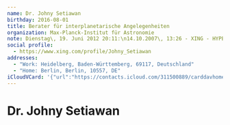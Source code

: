 ```yaml
---
name: Dr. Johny Setiawan
birthday: 2016-08-01
title: Berater für interplanetarische Angelegenheiten
organization: Max-Planck-Institut für Astronomie
note: Dienstag\, 19. Juni 2012 20:11:\n14.10.2007\, 13:26 - XING - HYPERLINK http://www.xing.com<sn>id:1017785042/friendof:1443652815</sn> http://www.xing.com<sn>id:1017785042/friendof:1443652815</sn>\n\n------------------------------------------------------------------\n14.10.2007\, 13:26 - XING - HYPERLINK http://www.xing.com<sn>id:1017785042/friendof:1443652815</sn> http://www.xing.com<sn>id:1017785042/friendof:1443652815</sn>
social profile:
  - https://www.xing.com/profile/Johny_Setiawan
addresses:
  - "Work: Heidelberg, Baden-Württemberg, 69117, Deutschland"
  - "Home: Berlin, Berlin, 10557, DE"
iCloudVCard: '{"url":"https://contacts.icloud.com/311500889/carddavhome/card/MDZlODI4YTAtMTZhZC00OTNlLTg4ZTQtNmZhZmIxOGQ2YWYx.vcf","etag":"\"kmfhbo2n\"","data":"BEGIN:VCARD\r\nVERSION:3.0\r\nN:Setiawan;Johny;;Dr.;\r\nFN:Dr. Johny Setiawan\r\nPHOTO;TYPE=JPEG;VALUE=uri:https://gateway.icloud.com/contacts/311500889/ck/\r\n card/882be3280cbf1dbc1258a3da6b9fdc68\r\nBDAY:2016-08-01\r\nTITLE;CHARSET=utf-8:Berater für interplanetarische Angelegenheiten\r\nORG;CHARSET=utf-8:Max-Planck-Institut für Astronomie\r\nNOTE:Dienstag\\, 19. Juni 2012 20:11:\\n14.10.2007\\, 13:26 - XING - HYPERLINK\r\n  http://www.xing.com<sn>id:1017785042/friendof:1443652815</sn> http://www.x\r\n ing.com<sn>id:1017785042/friendof:1443652815</sn>\\n\\n----------------------\r\n --------------------------------------------\\n14.10.2007\\, 13:26 - XING - H\r\n YPERLINK http://www.xing.com<sn>id:1017785042/friendof:1443652815</sn> http\r\n ://www.xing.com<sn>id:1017785042/friendof:1443652815</sn>\r\nREV:20141121T160232Z\r\nUID:06e828a0-16ad-493e-88e4-6fafb18d6af1\r\nPRODID:ez-vcard 0.9.13-fc\r\nitem0.X-SOCIALPROFILE;X-USER=Johny_Setiawan:https://www.xing.com/profile/Jo\r\n hny_Setiawan\r\nitem0.X-ABLABEL:xing\r\nitem1.ADR;TYPE=WORK,pref:;;;Heidelberg;Baden-Württemberg;69117;Deutschland\r\nitem2.ADR;TYPE=HOME:;;;Berlin;Berlin;10557;DE\r\nEND:VCARD"}'
---
```

# Dr. Johny Setiawan
